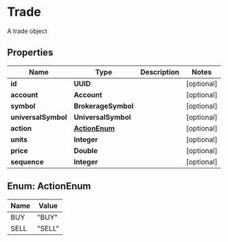 

# Trade

A trade object

## Properties

| Name | Type | Description | Notes |
|------------ | ------------- | ------------- | -------------|
|**id** | **UUID** |  |  [optional] |
|**account** | **Account** |  |  [optional] |
|**symbol** | **BrokerageSymbol** |  |  [optional] |
|**universalSymbol** | **UniversalSymbol** |  |  [optional] |
|**action** | [**ActionEnum**](#ActionEnum) |  |  [optional] |
|**units** | **Integer** |  |  [optional] |
|**price** | **Double** |  |  [optional] |
|**sequence** | **Integer** |  |  [optional] |



## Enum: ActionEnum

| Name | Value |
|---- | -----|
| BUY | &quot;BUY&quot; |
| SELL | &quot;SELL&quot; |



